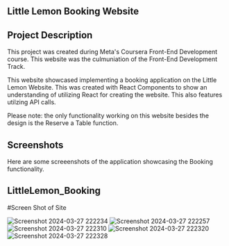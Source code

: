 ## Little Lemon Booking Website

## Project Description
This project was created during Meta's Coursera Front-End Development course. This website was the culmuniation of the Front-End Development Track.

This website showcased implementing a booking application on the Little Lemon Website. This was created with React Components to show an understanding of utilizing React for creating the website. This also features utilzing API calls.

Please note: the only functionality working on this website besides the design is the Reserve a Table function.

## Screenshots
Here are some screeenshots of the application showcasing the Booking functionality.




## L i t t l e L e m o n _ B o o k i n g 
#Screen Shot of Site

![Screenshot 2024-03-27 222234](https://github.com/GauravWagh18/LittleLemon_Booking/assets/141141098/91180958-d622-4739-aa2e-a202d74cfb1a)
![Screenshot 2024-03-27 222257](https://github.com/GauravWagh18/LittleLemon_Booking/assets/141141098/5940aaee-6497-4956-a55e-75d42ee22401)
![Screenshot 2024-03-27 222310](https://github.com/GauravWagh18/LittleLemon_Booking/assets/141141098/e0c5419c-c3d2-46c8-8b62-546648f5c9e3)
![Screenshot 2024-03-27 222320](https://github.com/GauravWagh18/LittleLemon_Booking/assets/141141098/690b5e64-1212-4f2e-9599-5018e3574f20)
![Screenshot 2024-03-27 222328](https://github.com/GauravWagh18/LittleLemon_Booking/assets/141141098/4eb4b0ac-ca71-4871-a074-764618092c84)
 
 
